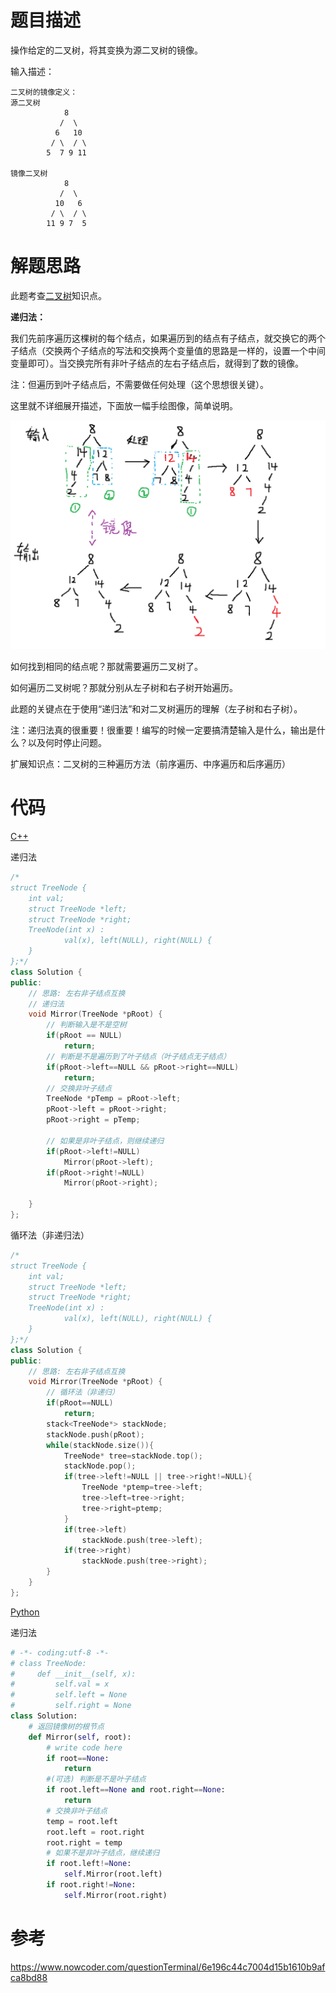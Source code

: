 # 题目描述

操作给定的二叉树，将其变换为源二叉树的镜像。

输入描述：

```
二叉树的镜像定义：
源二叉树
    	    8
    	   /  \
    	  6   10
    	 / \  / \
    	5  7 9 11

镜像二叉树
    	    8
    	   /  \
    	  10   6
    	 / \  / \
    	11 9 7  5
```

# 解题思路

此题考查[二叉树](code/Coding%20Interviews/06_ConstructBinaryTree/Binarytree.md)知识点。

**递归法：**

我们先前序遍历这棵树的每个结点，如果遍历到的结点有子结点，就交换它的两个子结点（交换两个子结点的写法和交换两个变量值的思路是一样的，设置一个中间变量即可）。当交换完所有非叶子结点的左右子结点后，就得到了数的镜像。

注：但遍历到叶子结点后，不需要做任何处理（这个思想很关键）。

这里就不详细展开描述，下面放一幅手绘图像，简单说明。

![图示](MirrorOfBinaryTree.png)

如何找到相同的结点呢？那就需要遍历二叉树了。

如何遍历二叉树呢？那就分别从左子树和右子树开始遍历。

此题的关键点在于使用“递归法”和对二叉树遍历的理解（左子树和右子树）。

注：递归法真的很重要！很重要！编写的时候一定要搞清楚输入是什么，输出是什么？以及何时停止问题。

扩展知识点：二叉树的三种遍历方法（前序遍历、中序遍历和后序遍历）

# 代码

[C++](SubstructureInTree.cpp)

递归法

```c++
/*
struct TreeNode {
	int val;
	struct TreeNode *left;
	struct TreeNode *right;
	TreeNode(int x) :
			val(x), left(NULL), right(NULL) {
	}
};*/
class Solution {
public:
    // 思路: 左右非子结点互换
    // 递归法
    void Mirror(TreeNode *pRoot) {
        // 判断输入是不是空树
        if(pRoot == NULL)
            return;
        // 判断是不是遍历到了叶子结点（叶子结点无子结点）
        if(pRoot->left==NULL && pRoot->right==NULL)
            return;
        // 交换非叶子结点
        TreeNode *pTemp = pRoot->left;
        pRoot->left = pRoot->right;
        pRoot->right = pTemp;

        // 如果是非叶子结点，则继续递归
        if(pRoot->left!=NULL)
            Mirror(pRoot->left);
        if(pRoot->right!=NULL)
            Mirror(pRoot->right);

    }
};
```

循环法（非递归法）

```c++
/*
struct TreeNode {
	int val;
	struct TreeNode *left;
	struct TreeNode *right;
	TreeNode(int x) :
			val(x), left(NULL), right(NULL) {
	}
};*/
class Solution {
public:
    // 思路: 左右非子结点互换
    void Mirror(TreeNode *pRoot) {
        // 循环法（非递归）
        if(pRoot==NULL)
            return;
        stack<TreeNode*> stackNode;
        stackNode.push(pRoot);
        while(stackNode.size()){
            TreeNode* tree=stackNode.top();
            stackNode.pop();
            if(tree->left!=NULL || tree->right!=NULL){
                TreeNode *ptemp=tree->left;
                tree->left=tree->right;
                tree->right=ptemp;
            }
            if(tree->left)
                stackNode.push(tree->left);
            if(tree->right)
                stackNode.push(tree->right);
        }
    }
};
```



[Python](SubstructureInTree.py)

递归法

```python
# -*- coding:utf-8 -*-
# class TreeNode:
#     def __init__(self, x):
#         self.val = x
#         self.left = None
#         self.right = None
class Solution:
    # 返回镜像树的根节点
    def Mirror(self, root):
        # write code here
        if root==None:
            return
        #(可选) 判断是不是叶子结点
        if root.left==None and root.right==None:
            return
        # 交换非叶子结点
        temp = root.left
        root.left = root.right
        root.right = temp
        # 如果不是非叶子结点，继续递归
        if root.left!=None:
            self.Mirror(root.left)
        if root.right!=None:
            self.Mirror(root.right)
```

# 参考

https://www.nowcoder.com/questionTerminal/6e196c44c7004d15b1610b9afca8bd88